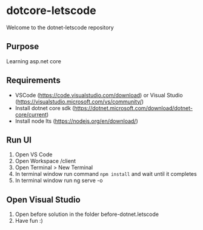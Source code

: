 # dotcore-letscode

Welcome to the dotnet-letscode repository

## Purpose

Learning asp.net core

## Requirements

- VSCode (https://code.visualstudio.com/download) or Visual Studio (https://visualstudio.microsoft.com/vs/community/)
- Install dotnet core sdk (https://dotnet.microsoft.com/download/dotnet-core/current)
- Install node lts (https://nodejs.org/en/download/)

## Run UI

1. Open VS Code
2. Open Workspace /client
3. Open Terminal > New Terminal
4. In terminal window run command `npm install` and wait until it completes
5. In terminal window run ng serve -o


## Open Visual Studio

1. Open before solution in the folder before-dotnet.letscode
2. Have fun :)